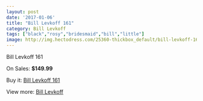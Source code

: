 ```yaml
---
layout: post
date: '2017-01-06'
title: "Bill Levkoff 161"
category: Bill Levkoff
tags: ["black","rosy","bridesmaid","bill","little"]
image: http://img.hectodress.com/25360-thickbox_default/bill-levkoff-161.jpg
---
```

Bill Levkoff 161

On Sales: **$149.99**
<a href="https://www.hectodress.com/bill-levkoff/11698-bill-levkoff-161.html"><amp-img layout="responsive" width="600" height="600" src="//img.hectodress.com/25360-thickbox_default/bill-levkoff-161.jpg" alt="Bill Levkoff 161 0" /></a>

Buy it: [Bill Levkoff 161](https://www.hectodress.com/bill-levkoff/11698-bill-levkoff-161.html "Bill Levkoff 161")

View more: [Bill Levkoff](https://www.hectodress.com/184-bill-levkoff "Bill Levkoff")